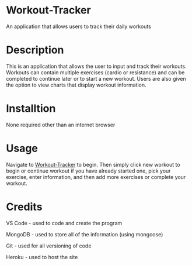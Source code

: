 # Workout-Tracker
An application that allows users to track their daily workouts

# Description
This is an application that allows the user to input and track their workouts. Workouts can contain multiple exercises (cardio or resistance) and can be completed to continue later or to start a new workout.  Users are also given the option to view charts that display workout information.

# Installtion
None required other than an internet browser

# Usage
Navigate to [Workout-Tracker](https://sleepy-dawn-03584.herokuapp.com/) to begin.  Then simply click new workout to begin or continue workout if you have already started one, pick your exercise, enter information, and then add more exercises or complete your workout.

# Credits
VS Code - used to code and create the program

MongoDB - used to store all of the information (using mongoose)

Git - used for all versioning of code

Heroku - used to host the site
